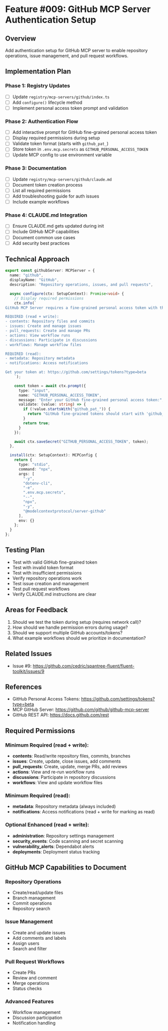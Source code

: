 # Feature #009: GitHub MCP Server Authentication Setup

## Overview

Add authentication setup for GitHub MCP server to enable repository operations, issue management, and pull request workflows.

## Implementation Plan

### Phase 1: Registry Updates
- [ ] Update `registry/mcp-servers/github/index.ts`
- [ ] Add `configure()` lifecycle method
- [ ] Implement personal access token prompt and validation

### Phase 2: Authentication Flow
- [ ] Add interactive prompt for GitHub fine-grained personal access token
- [ ] Display required permissions during setup
- [ ] Validate token format (starts with `github_pat_`)
- [ ] Store token in `.env.mcp.secrets` as `GITHUB_PERSONAL_ACCESS_TOKEN`
- [ ] Update MCP config to use environment variable

### Phase 3: Documentation
- [ ] Update `registry/mcp-servers/github/claude.md`
- [ ] Document token creation process
- [ ] List all required permissions
- [ ] Add troubleshooting guide for auth issues
- [ ] Include example workflows

### Phase 4: CLAUDE.md Integration
- [ ] Ensure CLAUDE.md gets updated during init
- [ ] Include GitHub MCP capabilities
- [ ] Document common use cases
- [ ] Add security best practices

## Technical Approach

```typescript
export const githubServer: MCPServer = {
  name: "github",
  displayName: "GitHub",
  description: "Repository operations, issues, and pull requests",

  async configure(ctx: SetupContext): Promise<void> {
    // Display required permissions
    ctx.info(`
GitHub MCP Server requires a fine-grained personal access token with these permissions:

REQUIRED (read + write):
- contents: Repository files and commits
- issues: Create and manage issues
- pull_requests: Create and manage PRs
- actions: View workflow runs
- discussions: Participate in discussions
- workflows: Manage workflow files

REQUIRED (read):
- metadata: Repository metadata
- notifications: Access notifications

Get your token at: https://github.com/settings/tokens?type=beta
    `);

    const token = await ctx.prompt({
      type: "input",
      name: "GITHUB_PERSONAL_ACCESS_TOKEN",
      message: "Enter your GitHub fine-grained personal access token:",
      validate: (value: string) => {
        if (!value.startsWith("github_pat_")) {
          return "GitHub fine-grained tokens should start with 'github_pat_'";
        }
        return true;
      }
    });

    await ctx.saveSecret("GITHUB_PERSONAL_ACCESS_TOKEN", token);
  },

  install(ctx: SetupContext): MCPConfig {
    return {
      type: "stdio",
      command: "npx",
      args: [
        "-y",
        "dotenv-cli",
        "-e",
        ".env.mcp.secrets",
        "--",
        "npx",
        "-y",
        "@modelcontextprotocol/server-github"
      ],
      env: {}
    };
  }
};
```

## Testing Plan

- Test with valid GitHub fine-grained token
- Test with invalid token format
- Test with insufficient permissions
- Verify repository operations work
- Test issue creation and management
- Test pull request workflows
- Verify CLAUDE.md instructions are clear

## Areas for Feedback

1. Should we test the token during setup (requires network call)?
2. How should we handle permission errors during usage?
3. Should we support multiple GitHub accounts/tokens?
4. What example workflows should we prioritize in documentation?

## Related Issues

- Issue #9: https://github.com/cedric/spantree-fluent/fluent-toolkit/issues/9

## References

- GitHub Personal Access Tokens: https://github.com/settings/tokens?type=beta
- MCP GitHub Server: https://github.com/github/github-mcp-server
- GitHub REST API: https://docs.github.com/rest

## Required Permissions

### Minimum Required (read + write):
- **contents**: Read/write repository files, commits, branches
- **issues**: Create, update, close issues, add comments
- **pull_requests**: Create, update, merge PRs, add reviews
- **actions**: View and re-run workflow runs
- **discussions**: Participate in repository discussions
- **workflows**: View and update workflow files

### Minimum Required (read):
- **metadata**: Repository metadata (always included)
- **notifications**: Access notifications (read + write for marking as read)

### Optional Enhanced (read + write):
- **administration**: Repository settings management
- **security_events**: Code scanning and secret scanning
- **vulnerability_alerts**: Dependabot alerts
- **deployments**: Deployment status tracking

## GitHub MCP Capabilities to Document

### Repository Operations
- Create/read/update files
- Branch management
- Commit operations
- Repository search

### Issue Management
- Create and update issues
- Add comments and labels
- Assign users
- Search and filter

### Pull Request Workflows
- Create PRs
- Review and comment
- Merge operations
- Status checks

### Advanced Features
- Workflow management
- Discussion participation
- Notification handling
